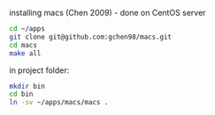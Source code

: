 installing macs (Chen 2009) - done on CentOS server

```bash
cd ~/apps
git clone git@github.com:gchen98/macs.git
cd macs
make all
```

in project folder:

```bash
mkdir bin
cd bin
ln -sv ~/apps/macs/macs .
```
